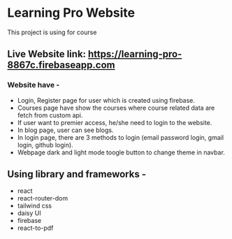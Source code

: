 # Learning Pro Website

This project is using for course

## Live Website link: https://learning-pro-8867c.firebaseapp.com

### Website have - 
* Login, Register page for user which is created using firebase.
* Courses page have show the courses where course related data are fetch from custom api.
* If user want to premier access, he/she need to login to the website.
* In blog page, user can see blogs.
* In login page, there are 3 methods to login (email password login, gmail login, github login).
* Webpage dark and light mode toogle button to change theme in navbar.

## Using library and frameworks -
* react
* react-router-dom
* tailwind css
* daisy UI
* firebase
* react-to-pdf

